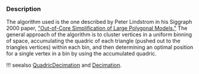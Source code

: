 ### Description

The algorithm used is the one described by Peter Lindstrom in his Siggraph
2000 paper, ["Out-of-Core Simplification of Large Polygonal Models."](https://www.researchgate.net/publication/2915018_Out-of-Core_Simplification_of_Large_Polygonal_Models)  The general approach of the algorithm is to cluster vertices in a uniform binning of space, accumulating the quadric of each triangle (pushed out to  the triangles vertices) within each bin, and then determining an optimal position for a single vertex in a bin by using the accumulated quadric.

!!! seealso
    [QuadricDecimation](../QuadricDecimation) and [Decimation](../Decimation).
